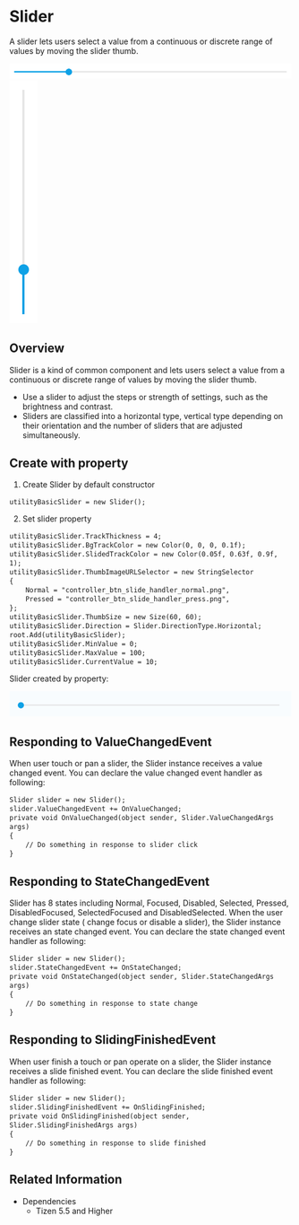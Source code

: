 # Slider
A slider lets users select a value from a continuous or discrete range of values by moving the slider thumb.

![Slider](./media/slider.png) ![Slider](./media/slider2.png)

## Overview
Slider is a kind of common component and lets users select a value from a continuous or discrete range of values by moving the slider thumb.

- Use a slider to adjust the steps or strength of settings, such as the brightness and contrast.
- Sliders are classified into a horizontal type, vertical type depending on their orientation and the number of sliders that are adjusted simultaneously.

## Create with property
1. Create Slider by default constructor

~~~{.cs}
utilityBasicSlider = new Slider();
~~~

2. Set slider property

~~~{.cs}
utilityBasicSlider.TrackThickness = 4;
utilityBasicSlider.BgTrackColor = new Color(0, 0, 0, 0.1f);
utilityBasicSlider.SlidedTrackColor = new Color(0.05f, 0.63f, 0.9f, 1);
utilityBasicSlider.ThumbImageURLSelector = new StringSelector
{
    Normal = "controller_btn_slide_handler_normal.png",
    Pressed = "controller_btn_slide_handler_press.png",
};
utilityBasicSlider.ThumbSize = new Size(60, 60);
utilityBasicSlider.Direction = Slider.DirectionType.Horizontal;
root.Add(utilityBasicSlider);
utilityBasicSlider.MinValue = 0;
utilityBasicSlider.MaxValue = 100;
utilityBasicSlider.CurrentValue = 10;
~~~

Slider created by property:

![Slider](./media/slider.gif)

## Responding to ValueChangedEvent
When user touch or pan a slider, the Slider instance receives a value changed event.
You can declare the value changed event handler as following:

~~~{.cs}
Slider slider = new Slider();
slider.ValueChangedEvent += OnValueChanged;
private void OnValueChanged(object sender, Slider.ValueChangedArgs args)
{
    // Do something in response to slider click
}
~~~

## Responding to StateChangedEvent
Slider has 8 states including Normal, Focused, Disabled, Selected, Pressed, DisabledFocused, SelectedFocused and DisabledSelected.
When the user change slider state ( change focus or disable a slider), the Slider instance receives an state changed event. You can declare the state changed event handler as following:

~~~{.cs}
Slider slider = new Slider();
slider.StateChangedEvent += OnStateChanged;
private void OnStateChanged(object sender, Slider.StateChangedArgs args)
{
    // Do something in response to state change
}
~~~

## Responding to SlidingFinishedEvent
When user finish a touch or pan operate on a slider, the Slider instance receives a slide finished event. You can declare the slide finished event handler as following:

~~~{.cs}
Slider slider = new Slider();
slider.SlidingFinishedEvent += OnSlidingFinished;
private void OnSlidingFinished(object sender, Slider.SlidingFinishedArgs args)
{
    // Do something in response to slide finished
}
~~~

## Related Information
- Dependencies
  -   Tizen 5.5 and Higher